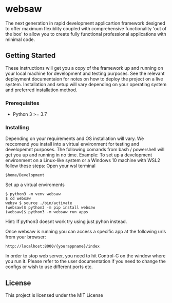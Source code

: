 # websaw
The next generation in rapid development applicartion framework designed to offer maximum flexiblity coupled with comprehensive functionality 'out of the box' to allow you to create fully functional professional applications with minimal code.

## Getting Started
These instructions will get you a copy of the framework up and running on your local machine for development and testing purposes. See the relevant deployment documentaion for notes on how to deploy the project on a live system. Installation and setup will vary depending on your operating system and preferred installation method.

### Prerequisites

* Python 3 >= 3.7

### Installing

Depending on your requirements and OS installation will vary. We reccomend you install into a virtual environment for testing and developemnt purposes.
The following comands from bash / powershell will get you up and running in no time.
Example:
To set up a development environment on a Linux-like system or a Windows 10 machine with WSL2 follow these steps: 
Open your wsl terminal
```
$home/Development
```
Set up a virtual enviroments
```
$ python3 -m venv websaw 
$ cd websaw
websw $ source ./bin/activate
(websaw)$ python3 -m pip install websaw
(websaw)$ python3 -m websaw run apps
```
Hint: If python3 doesnt work try using just pyhon instead.

Once websaw is running you can access a specific app at the following urls from your browser:
```
http://localhost:8000/{yourappname}/index
```
In order to stop web server, you need to hit Control-C on the window where you run it.
Please refer to the user documentation if you need to change the configs or wish to use different ports etc.

## License

This project is licensed under the MIT License

